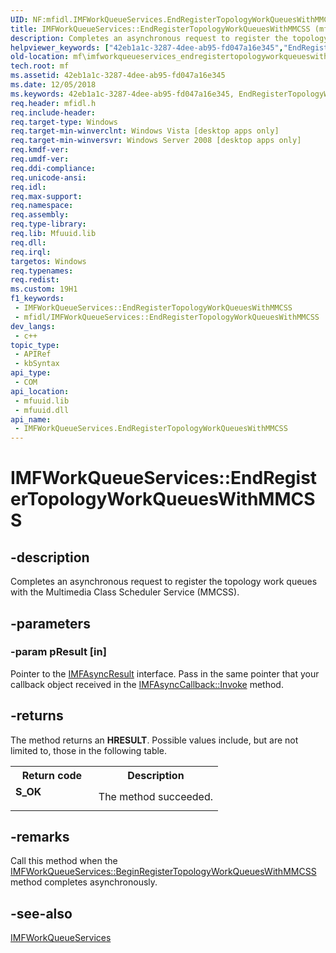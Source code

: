 ```yaml
---
UID: NF:mfidl.IMFWorkQueueServices.EndRegisterTopologyWorkQueuesWithMMCSS
title: IMFWorkQueueServices::EndRegisterTopologyWorkQueuesWithMMCSS (mfidl.h)
description: Completes an asynchronous request to register the topology work queues with the Multimedia Class Scheduler Service (MMCSS).
helpviewer_keywords: ["42eb1a1c-3287-4dee-ab95-fd047a16e345","EndRegisterTopologyWorkQueuesWithMMCSS","EndRegisterTopologyWorkQueuesWithMMCSS method [Media Foundation]","EndRegisterTopologyWorkQueuesWithMMCSS method [Media Foundation]","IMFWorkQueueServices interface","IMFWorkQueueServices interface [Media Foundation]","EndRegisterTopologyWorkQueuesWithMMCSS method","IMFWorkQueueServices.EndRegisterTopologyWorkQueuesWithMMCSS","IMFWorkQueueServices::EndRegisterTopologyWorkQueuesWithMMCSS","mf.imfworkqueueservices_endregistertopologyworkqueueswithmmcss","mfidl/IMFWorkQueueServices::EndRegisterTopologyWorkQueuesWithMMCSS"]
old-location: mf\imfworkqueueservices_endregistertopologyworkqueueswithmmcss.htm
tech.root: mf
ms.assetid: 42eb1a1c-3287-4dee-ab95-fd047a16e345
ms.date: 12/05/2018
ms.keywords: 42eb1a1c-3287-4dee-ab95-fd047a16e345, EndRegisterTopologyWorkQueuesWithMMCSS, EndRegisterTopologyWorkQueuesWithMMCSS method [Media Foundation], EndRegisterTopologyWorkQueuesWithMMCSS method [Media Foundation],IMFWorkQueueServices interface, IMFWorkQueueServices interface [Media Foundation],EndRegisterTopologyWorkQueuesWithMMCSS method, IMFWorkQueueServices.EndRegisterTopologyWorkQueuesWithMMCSS, IMFWorkQueueServices::EndRegisterTopologyWorkQueuesWithMMCSS, mf.imfworkqueueservices_endregistertopologyworkqueueswithmmcss, mfidl/IMFWorkQueueServices::EndRegisterTopologyWorkQueuesWithMMCSS
req.header: mfidl.h
req.include-header: 
req.target-type: Windows
req.target-min-winverclnt: Windows Vista [desktop apps only]
req.target-min-winversvr: Windows Server 2008 [desktop apps only]
req.kmdf-ver: 
req.umdf-ver: 
req.ddi-compliance: 
req.unicode-ansi: 
req.idl: 
req.max-support: 
req.namespace: 
req.assembly: 
req.type-library: 
req.lib: Mfuuid.lib
req.dll: 
req.irql: 
targetos: Windows
req.typenames: 
req.redist: 
ms.custom: 19H1
f1_keywords:
 - IMFWorkQueueServices::EndRegisterTopologyWorkQueuesWithMMCSS
 - mfidl/IMFWorkQueueServices::EndRegisterTopologyWorkQueuesWithMMCSS
dev_langs:
 - c++
topic_type:
 - APIRef
 - kbSyntax
api_type:
 - COM
api_location:
 - mfuuid.lib
 - mfuuid.dll
api_name:
 - IMFWorkQueueServices.EndRegisterTopologyWorkQueuesWithMMCSS
---
```


# IMFWorkQueueServices::EndRegisterTopologyWorkQueuesWithMMCSS


## -description

Completes an asynchronous request to register the topology work queues with the Multimedia Class Scheduler Service (MMCSS).

## -parameters

### -param pResult [in]

Pointer to the <a href="https://docs.microsoft.com/windows/desktop/api/mfobjects/nn-mfobjects-imfasyncresult">IMFAsyncResult</a> interface. Pass in the same pointer that your callback object received in the <a href="https://docs.microsoft.com/windows/desktop/api/mfobjects/nf-mfobjects-imfasynccallback-invoke">IMFAsyncCallback::Invoke</a> method.

## -returns

The method returns an <b>HRESULT</b>. Possible values include, but are not limited to, those in the following table.

<table>
<tr>
<th>Return code</th>
<th>Description</th>
</tr>
<tr>
<td width="40%">
<dl>
<dt><b>S_OK</b></dt>
</dl>
</td>
<td width="60%">
The method succeeded.

</td>
</tr>
</table>

## -remarks

Call this method when the <a href="https://docs.microsoft.com/windows/desktop/api/mfidl/nf-mfidl-imfworkqueueservices-beginregistertopologyworkqueueswithmmcss">IMFWorkQueueServices::BeginRegisterTopologyWorkQueuesWithMMCSS</a> method completes asynchronously.

## -see-also

<a href="https://docs.microsoft.com/windows/desktop/api/mfidl/nn-mfidl-imfworkqueueservices">IMFWorkQueueServices</a>

